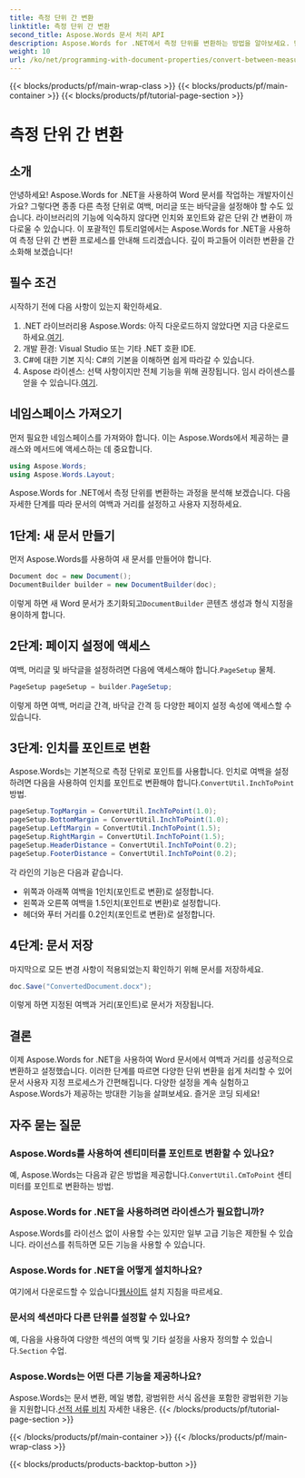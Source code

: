 ```yaml
---
title: 측정 단위 간 변환
linktitle: 측정 단위 간 변환
second_title: Aspose.Words 문서 처리 API
description: Aspose.Words for .NET에서 측정 단위를 변환하는 방법을 알아보세요. 단계별 가이드를 따라 문서 여백, 머리글, 바닥글을 인치와 포인트로 설정하세요.
weight: 10
url: /ko/net/programming-with-document-properties/convert-between-measurement-units/
---
```


{{< blocks/products/pf/main-wrap-class >}}
{{< blocks/products/pf/main-container >}}
{{< blocks/products/pf/tutorial-page-section >}}

# 측정 단위 간 변환

## 소개

안녕하세요! Aspose.Words for .NET을 사용하여 Word 문서를 작업하는 개발자이신가요? 그렇다면 종종 다른 측정 단위로 여백, 머리글 또는 바닥글을 설정해야 할 수도 있습니다. 라이브러리의 기능에 익숙하지 않다면 인치와 포인트와 같은 단위 간 변환이 까다로울 수 있습니다. 이 포괄적인 튜토리얼에서는 Aspose.Words for .NET을 사용하여 측정 단위 간 변환 프로세스를 안내해 드리겠습니다. 깊이 파고들어 이러한 변환을 간소화해 보겠습니다!

## 필수 조건

시작하기 전에 다음 사항이 있는지 확인하세요.

1.  .NET 라이브러리용 Aspose.Words: 아직 다운로드하지 않았다면 지금 다운로드하세요.[여기](https://releases.aspose.com/words/net/).
2. 개발 환경: Visual Studio 또는 기타 .NET 호환 IDE.
3. C#에 대한 기본 지식: C#의 기본을 이해하면 쉽게 따라갈 수 있습니다.
4.  Aspose 라이센스: 선택 사항이지만 전체 기능을 위해 권장됩니다. 임시 라이센스를 얻을 수 있습니다.[여기](https://purchase.aspose.com/temporary-license/).

## 네임스페이스 가져오기

먼저 필요한 네임스페이스를 가져와야 합니다. 이는 Aspose.Words에서 제공하는 클래스와 메서드에 액세스하는 데 중요합니다.

```csharp
using Aspose.Words;
using Aspose.Words.Layout;
```

Aspose.Words for .NET에서 측정 단위를 변환하는 과정을 분석해 보겠습니다. 다음 자세한 단계를 따라 문서의 여백과 거리를 설정하고 사용자 지정하세요.

## 1단계: 새 문서 만들기

먼저 Aspose.Words를 사용하여 새 문서를 만들어야 합니다.

```csharp
Document doc = new Document();
DocumentBuilder builder = new DocumentBuilder(doc);
```

 이렇게 하면 새 Word 문서가 초기화되고`DocumentBuilder` 콘텐츠 생성과 형식 지정을 용이하게 합니다.

## 2단계: 페이지 설정에 액세스

 여백, 머리글 및 바닥글을 설정하려면 다음에 액세스해야 합니다.`PageSetup` 물체.

```csharp
PageSetup pageSetup = builder.PageSetup;
```

이렇게 하면 여백, 머리글 간격, 바닥글 간격 등 다양한 페이지 설정 속성에 액세스할 수 있습니다.

## 3단계: 인치를 포인트로 변환

 Aspose.Words는 기본적으로 측정 단위로 포인트를 사용합니다. 인치로 여백을 설정하려면 다음을 사용하여 인치를 포인트로 변환해야 합니다.`ConvertUtil.InchToPoint` 방법.

```csharp
pageSetup.TopMargin = ConvertUtil.InchToPoint(1.0);
pageSetup.BottomMargin = ConvertUtil.InchToPoint(1.0);
pageSetup.LeftMargin = ConvertUtil.InchToPoint(1.5);
pageSetup.RightMargin = ConvertUtil.InchToPoint(1.5);
pageSetup.HeaderDistance = ConvertUtil.InchToPoint(0.2);
pageSetup.FooterDistance = ConvertUtil.InchToPoint(0.2);
```

각 라인의 기능은 다음과 같습니다.
- 위쪽과 아래쪽 여백을 1인치(포인트로 변환)로 설정합니다.
- 왼쪽과 오른쪽 여백을 1.5인치(포인트로 변환)로 설정합니다.
- 헤더와 푸터 거리를 0.2인치(포인트로 변환)로 설정합니다.

## 4단계: 문서 저장

마지막으로 모든 변경 사항이 적용되었는지 확인하기 위해 문서를 저장하세요.

```csharp
doc.Save("ConvertedDocument.docx");
```

이렇게 하면 지정된 여백과 거리(포인트)로 문서가 저장됩니다.

## 결론

이제 Aspose.Words for .NET을 사용하여 Word 문서에서 여백과 거리를 성공적으로 변환하고 설정했습니다. 이러한 단계를 따르면 다양한 단위 변환을 쉽게 처리할 수 있어 문서 사용자 지정 프로세스가 간편해집니다. 다양한 설정을 계속 실험하고 Aspose.Words가 제공하는 방대한 기능을 살펴보세요. 즐거운 코딩 되세요!

## 자주 묻는 질문

### Aspose.Words를 사용하여 센티미터를 포인트로 변환할 수 있나요?
 예, Aspose.Words는 다음과 같은 방법을 제공합니다.`ConvertUtil.CmToPoint` 센티미터를 포인트로 변환하는 방법.

### Aspose.Words for .NET을 사용하려면 라이센스가 필요합니까?
Aspose.Words를 라이선스 없이 사용할 수는 있지만 일부 고급 기능은 제한될 수 있습니다. 라이선스를 취득하면 모든 기능을 사용할 수 있습니다.

### Aspose.Words for .NET을 어떻게 설치하나요?
 여기에서 다운로드할 수 있습니다[웹사이트](https://releases.aspose.com/words/net/) 설치 지침을 따르세요.

### 문서의 섹션마다 다른 단위를 설정할 수 있나요?
 예, 다음을 사용하여 다양한 섹션의 여백 및 기타 설정을 사용자 정의할 수 있습니다.`Section` 수업.

### Aspose.Words는 어떤 다른 기능을 제공하나요?
 Aspose.Words는 문서 변환, 메일 병합, 광범위한 서식 옵션을 포함한 광범위한 기능을 지원합니다.[선적 서류 비치](https://reference.aspose.com/words/net/) 자세한 내용은.
{{< /blocks/products/pf/tutorial-page-section >}}

{{< /blocks/products/pf/main-container >}}
{{< /blocks/products/pf/main-wrap-class >}}

{{< blocks/products/products-backtop-button >}}
